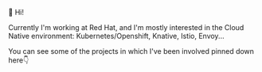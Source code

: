 

👋 Hi!

Currently I'm working at Red Hat, and I'm mostly interested in the Cloud Native environment: Kubernetes/Openshift, Knative, Istio, Envoy...

You can see some of the projects in which I've been involved pinned down here👇
